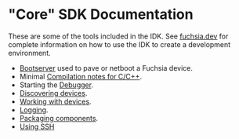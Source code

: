 # "Core" SDK Documentation

These are some of the tools included in the IDK. See [fuchsia.dev](https://fuchsia.dev) for
complete information on how to use the IDK to create a development environment.

* [Bootserver](bootserver.md) used to pave or netboot a Fuchsia device.
* Minimal [Compilation notes for C/C++](compilation.md).
* Starting the [Debugger](debugger.md).
* [Discovering devices](device_discovery.md).
* [Working with devices](devices.md).
* [Logging](logging.md).
* [Packaging components](packages.md).
* [Using SSH](ssh.md)

